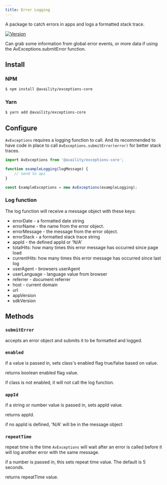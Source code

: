 ```yaml
---
title: Error Logging
---
```


A package to catch errors in apps and logs a formatted stack trace.

[![Version](https://img.shields.io/npm/v/@availity/exceptions-core.svg?style=for-the-badge)](https://www.npmjs.com/package/@availity/exceptions-core)

Can grab some information from global error events, or more data if using the AvExceptions.submitError function.

## Install

### NPM

```bash
$ npm install @availity/exceptions-core
```

### Yarn

```bash
$ yarn add @availity/exceptions-core
```

## Configure

`AvExceptions` requires a logging function to call. And its recommended to have code in place to call `AvExceptions.submitError(error)` for better stack traces.

```js
import AvExceptions from '@availity/exceptions-core';

function exampleLogging(logMessage) {
    // send to api
}

const ExampleExceptions = new AvExceptions(exampleLogging);
```

### Log function

The log function will receive a message object with these keys:

-   errorDate - a formatted date string
-   errorName - the name from the error object.
-   errorMessage - the message from the error object.
-   errorStack - a formatted stack trace string
-   appId - the defined appId or 'N/A'
-   totalHits: how many times this error message has occurred since page load
-   currentHits: how many times this error message has occurred since last log
-   userAgent - browsers userAgent
-   userLanguage - language value from browser
-   referrer - document referrer
-   host - current domain
-   url
-   appVersion
-   sdkVersion

## Methods

### `submitError`

accepts an error object and submits it to be formatted and logged.

### `enabled`

if a value is passed in, sets class's enabled flag true/false based on value.

returns boolean enabled flag value.

if class is not enabled, it will not call the log function.

### `appId`

if a string or number value is passed in, sets appId value.

returns appId.

if no appId is defined, 'N/A' will be in the message object

### `repeatTime`

repeat time is the time `AvExceptions` will wait after an error is called before it will log another error with the same message.

if a number is passed in, this sets repeat time value. The default is 5 seconds.

returns repeatTime value.
